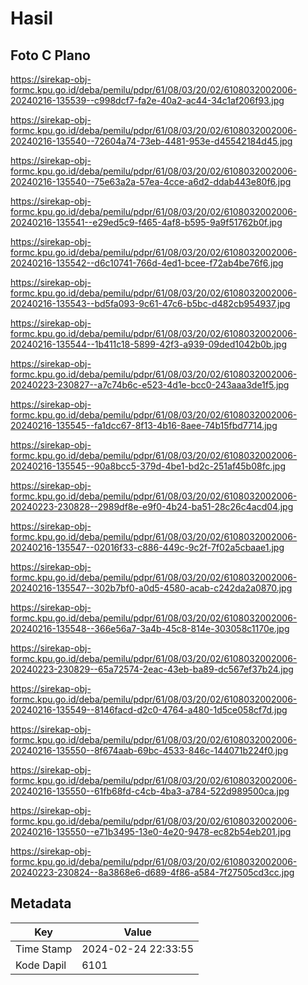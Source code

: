 # Hasil

## Foto C Plano

https://sirekap-obj-formc.kpu.go.id/deba/pemilu/pdpr/61/08/03/20/02/6108032002006-20240216-135539--c998dcf7-fa2e-40a2-ac44-34c1af206f93.jpg

https://sirekap-obj-formc.kpu.go.id/deba/pemilu/pdpr/61/08/03/20/02/6108032002006-20240216-135540--72604a74-73eb-4481-953e-d45542184d45.jpg

https://sirekap-obj-formc.kpu.go.id/deba/pemilu/pdpr/61/08/03/20/02/6108032002006-20240216-135540--75e63a2a-57ea-4cce-a6d2-ddab443e80f6.jpg

https://sirekap-obj-formc.kpu.go.id/deba/pemilu/pdpr/61/08/03/20/02/6108032002006-20240216-135541--e29ed5c9-f465-4af8-b595-9a9f51762b0f.jpg

https://sirekap-obj-formc.kpu.go.id/deba/pemilu/pdpr/61/08/03/20/02/6108032002006-20240216-135542--d6c10741-766d-4ed1-bcee-f72ab4be76f6.jpg

https://sirekap-obj-formc.kpu.go.id/deba/pemilu/pdpr/61/08/03/20/02/6108032002006-20240216-135543--bd5fa093-9c61-47c6-b5bc-d482cb954937.jpg

https://sirekap-obj-formc.kpu.go.id/deba/pemilu/pdpr/61/08/03/20/02/6108032002006-20240216-135544--1b411c18-5899-42f3-a939-09ded1042b0b.jpg

https://sirekap-obj-formc.kpu.go.id/deba/pemilu/pdpr/61/08/03/20/02/6108032002006-20240223-230827--a7c74b6c-e523-4d1e-bcc0-243aaa3de1f5.jpg

https://sirekap-obj-formc.kpu.go.id/deba/pemilu/pdpr/61/08/03/20/02/6108032002006-20240216-135545--fa1dcc67-8f13-4b16-8aee-74b15fbd7714.jpg

https://sirekap-obj-formc.kpu.go.id/deba/pemilu/pdpr/61/08/03/20/02/6108032002006-20240216-135545--90a8bcc5-379d-4be1-bd2c-251af45b08fc.jpg

https://sirekap-obj-formc.kpu.go.id/deba/pemilu/pdpr/61/08/03/20/02/6108032002006-20240223-230828--2989df8e-e9f0-4b24-ba51-28c26c4acd04.jpg

https://sirekap-obj-formc.kpu.go.id/deba/pemilu/pdpr/61/08/03/20/02/6108032002006-20240216-135547--02016f33-c886-449c-9c2f-7f02a5cbaae1.jpg

https://sirekap-obj-formc.kpu.go.id/deba/pemilu/pdpr/61/08/03/20/02/6108032002006-20240216-135547--302b7bf0-a0d5-4580-acab-c242da2a0870.jpg

https://sirekap-obj-formc.kpu.go.id/deba/pemilu/pdpr/61/08/03/20/02/6108032002006-20240216-135548--366e56a7-3a4b-45c8-814e-303058c1170e.jpg

https://sirekap-obj-formc.kpu.go.id/deba/pemilu/pdpr/61/08/03/20/02/6108032002006-20240223-230829--65a72574-2eac-43eb-ba89-dc567ef37b24.jpg

https://sirekap-obj-formc.kpu.go.id/deba/pemilu/pdpr/61/08/03/20/02/6108032002006-20240216-135549--8146facd-d2c0-4764-a480-1d5ce058cf7d.jpg

https://sirekap-obj-formc.kpu.go.id/deba/pemilu/pdpr/61/08/03/20/02/6108032002006-20240216-135550--8f674aab-69bc-4533-846c-144071b224f0.jpg

https://sirekap-obj-formc.kpu.go.id/deba/pemilu/pdpr/61/08/03/20/02/6108032002006-20240216-135550--61fb68fd-c4cb-4ba3-a784-522d989500ca.jpg

https://sirekap-obj-formc.kpu.go.id/deba/pemilu/pdpr/61/08/03/20/02/6108032002006-20240216-135550--e71b3495-13e0-4e20-9478-ec82b54eb201.jpg

https://sirekap-obj-formc.kpu.go.id/deba/pemilu/pdpr/61/08/03/20/02/6108032002006-20240223-230824--8a3868e6-d689-4f86-a584-7f27505cd3cc.jpg


## Metadata

| Key        | Value               |
| ---------- | ------------------- |
| Time Stamp | 2024-02-24 22:33:55 |
| Kode Dapil | 6101                |



